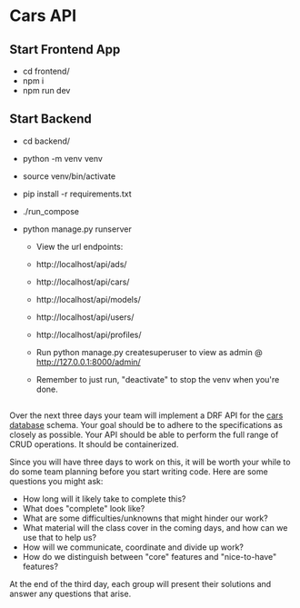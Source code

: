 # Cars API

## Start Frontend App
- cd frontend/
- npm i
- npm run dev

## Start Backend
- cd backend/
- python -m venv venv
- source venv/bin/activate
- pip install -r requirements.txt
- ./run_compose
- python manage.py runserver

  - View the url endpoints:
  - http://localhost/api/ads/
  - http://localhost/api/cars/
  - http://localhost/api/models/
  - http://localhost/api/users/
  - http://localhost/api/profiles/
  
  - Run python manage.py createsuperuser to view as admin @ http://127.0.0.1:8000/admin/
  - Remember to just run, "deactivate" to stop the venv when you're done.
  
## 

Over the next three days your team will implement a DRF API for the [cars database](https://github.com/Golf-Evenings-and-Weekends/cars_database) schema.  Your goal should be to adhere to the specifications as closely as possible.  Your API should be able to perform the full range of CRUD operations.  It should be containerized.

Since you will have three days to work on this, it will be worth your while to do some team planning before you start writing code.  Here are some questions you might ask:
- How long will it likely take to complete this?
- What does "complete" look like?
- What are some difficulties/unknowns that might hinder our work?
- What material will the class cover in the coming days, and how can we use that to help us?
- How will we communicate, coordinate and divide up work?
- How do we distinguish between "core" features and "nice-to-have" features?

At the end of the third day, each group will present their solutions and answer any questions that arise.
